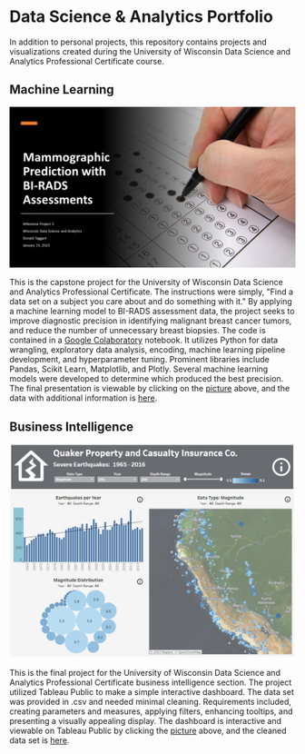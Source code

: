 # Data Science & Analytics Portfolio
In addition to personal projects, this repository contains projects and visualizations created during the University of Wisconsin Data Science and Analytics Professional Certificate course.

## Machine Learning
[![](/Mammographic%20Prediction%20with%20BI-RADS%20Assessments/Milestone_Project_3_Cover_Slide.png)](/Mammographic%20Prediction%20with%20BI-RADS%20Assessments/Milestone%20Project%203%20-%20Mammography%20Presentation.pdf)

This is the capstone project for the University of Wisconsin Data Science and Analytics Professional Certificate.  The instructions were simply, "Find a data set on a subject you care about and do something with it."  By applying a machine learning model to BI-RADS assessment data, the project seeks to improve diagnostic precision in identifying malignant breast cancer tumors, and reduce the number of unnecessary breast biopsies.  The code is contained in a [Google Colaboratory](/Mammographic%20Prediction%20with%20BI-RADS%20Assessments/Milestone_Project_3_Mammography.ipynb) notebook.  It utilizes Python for data wrangling, exploratory data analysis, encoding, machine learning pipeline development, and hyperparameter tuning.  Prominent libraries include Pandas, Scikit Learn, Matplotlib, and Plotly.  Several machine learning models were developed to determine which produced the best precision.  The final presentation is viewable by clicking on the [picture](/Mammographic%20Prediction%20with%20BI-RADS%20Assessments/Milestone%20Project%203%20-%20Mammography%20Presentation.pdf) above, and the data with additional information is [here](/Mammographic%20Prediction%20with%20BI-RADS%20Assessments/).

## Business Intelligence

[![](/Quaker_Property_and_Casualty/Screenshot_20230213_121713.png)](https://public.tableau.com/views/BusinessIntelligenceFinalProject_16763102730270/EarthquakeDashboard?:language=en-US&:display_count=n&:origin=viz_share_link)

This is the final project for the University of Wisconsin Data Science and Analytics Professional Certificate business intelligence section. The project utilized Tableau Public to make a simple interactive dashboard. The data set was provided in .csv and needed minimal cleaning.  Requirements included, creating parameters and measures, applying filters, enhancing tooltips, and presenting a visually appealing display.  The dashboard is interactive and viewable on Tableau Public by clicking the [picture](https://public.tableau.com/views/BusinessIntelligenceFinalProject_16763102730270/EarthquakeDashboard?:language=en-US&:display_count=n&:origin=viz_share_link) above, and the cleaned data set is [here](/Quaker_Property_and_Casualty/).  
